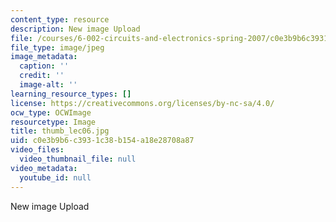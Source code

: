 ```yaml
---
content_type: resource
description: New image Upload
file: /courses/6-002-circuits-and-electronics-spring-2007/c0e3b9b6c3931c38b154a18e28708a87_thumb_lec06.jpg
file_type: image/jpeg
image_metadata:
  caption: ''
  credit: ''
  image-alt: ''
learning_resource_types: []
license: https://creativecommons.org/licenses/by-nc-sa/4.0/
ocw_type: OCWImage
resourcetype: Image
title: thumb_lec06.jpg
uid: c0e3b9b6-c393-1c38-b154-a18e28708a87
video_files:
  video_thumbnail_file: null
video_metadata:
  youtube_id: null
---
```

New image Upload